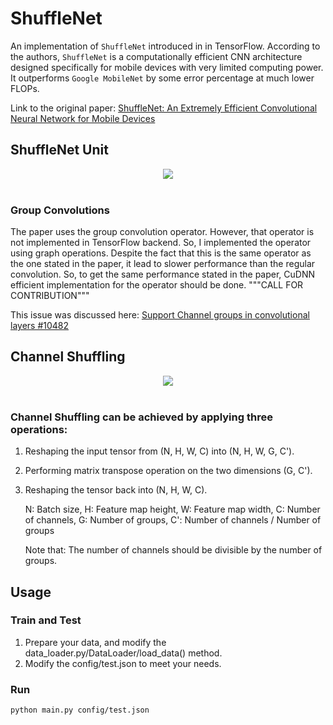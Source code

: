 # ShuffleNet
An implementation of `ShuffleNet` introduced in  in TensorFlow. According to the authors, `ShuffleNet` is a computationally efficient CNN architecture designed specifically for mobile devices with very limited computing power. It outperforms `Google MobileNet` by
some error percentage at much lower FLOPs.

Link to the original paper: [ShuffleNet: An Extremely Efficient Convolutional Neural Network for Mobile Devices](https://arxiv.org/abs/1707.01083)

## ShuffleNet Unit
<div align="center">
<img src="https://github.com/MG2033/ShuffleNet/blob/master/figures/unit.PNG"><br><br>
</div>

### Group Convolutions
The paper uses the group convolution operator. However, that operator is not implemented in TensorFlow backend. So, I implemented the operator using graph operations. Despite the fact that this is the same operator as the one stated in the paper, it lead to slower performance than the regular convolution. So, to get the same performance stated in the paper, CuDNN efficient implementation for the operator should be done. """CALL FOR CONTRIBUTION"""

This issue was discussed here: [Support Channel groups in convolutional layers #10482](https://github.com/tensorflow/tensorflow/pull/10482)
## Channel Shuffling
<div align="center">
<img src="https://github.com/MG2033/ShuffleNet/blob/master/figures/shuffle.PNG"><br><br>
</div>

### Channel Shuffling can be achieved by applying three operations:
1. Reshaping the input tensor from (N, H, W, C) into (N, H, W, G, C').
2. Performing matrix transpose operation on the two dimensions (G, C').
3. Reshaping the tensor back into (N, H, W, C). 

    N: Batch size,
    H: Feature map height,
    W: Feature map width,
    C: Number of channels,
    G: Number of groups,
    C': Number of channels / Number of groups

    Note that: The number of channels should be divisible by the number of groups.

## Usage
### Train and Test
1. Prepare your data, and modify the data_loader.py/DataLoader/load_data() method.
2. Modify the config/test.json to meet your needs.

### Run
```
python main.py config/test.json
```
